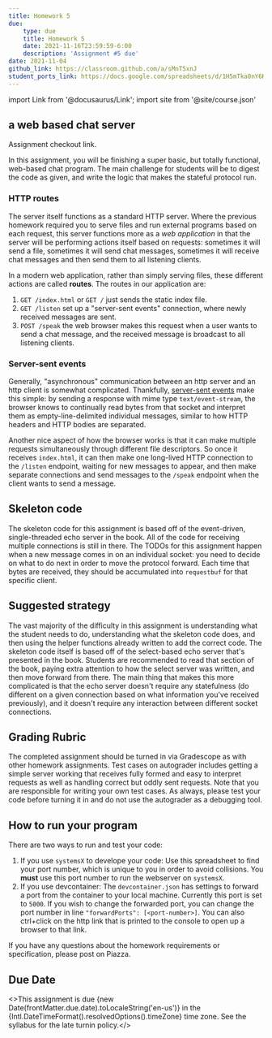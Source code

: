 ```yaml
---
title: Homework 5
due: 
    type: due
    title: Homework 5
    date: 2021-11-16T23:59:59-6:00
    description: 'Assignment #5 due'
date: 2021-11-04
github_link: https://classroom.github.com/a/sMnT5xnJ 
student_ports_link: https://docs.google.com/spreadsheets/d/1H5mTka0nY6K9PSaPWbSORM-vNSawGXW5ofVsP-zD5uk/edit?usp=sharing
---
```

import Link from '@docusaurus/Link';
import site from '@site/course.json'


## a web based chat server

<Link to={frontMatter.github_link}>Assignment checkout link</Link>.

In this assignment, you will be finishing a super basic, but totally
functional, web-based chat program. The main challenge for students will be to
digest the code as given, and write the logic that makes the stateful protocol
run.

### HTTP routes

The server itself functions as a standard HTTP server. Where the previous
homework required you to serve files and run external programs based on each
request, this server functions more as a _web application_ in that the server
will be performing actions itself based on requests: sometimes it will send a
file, sometimes it will send chat messages, sometimes it will receive chat
messages and then send them to all listening clients.

In a modern web application, rather than simply serving files, these different
actions are called **routes**. The routes in our application are:

1. `GET /index.html` or `GET /` just sends the static index file.
2. `GET /listen` set up a "server-sent events" connection, where newly received
   messages are sent.
3. `POST /speak` the web browser makes this request when a user wants to send a
   chat message, and the received message is broadcast to all listening
   clients.


### Server-sent events

Generally, "asynchronous" communication between an http server and an http
client is somewhat complicated. Thankfully, [server-sent
events](https://developer.mozilla.org/en-US/docs/Web/API/Server-sent_events/Using_server-sent_events)
make this simple: by sending a response with mime type `text/event-stream`, the
browser knows to continually read bytes from that socket and interpret them as
empty-line-delimited individual messages, similar to how HTTP headers and HTTP
bodies are separated.

Another nice aspect of how the browser works is that it can make multiple
requests simultaneously through different file descriptors. So once it receives
`index.html`, it can then make one long-lived HTTP connection to the `/listen`
endpoint, waiting for new messages to appear, and then make separate
connections and send messages to the `/speak` endpoint when the client wants to
send a message.


## Skeleton code

The skeleton code for this assignment is based off of the event-driven,
single-threaded echo server in the book. All of the code for receiving multiple
connections is still in there. The TODOs for this assignment happen when a new
message comes in on an individual socket: you need to decide on what to do next
in order to move the protocol forward. Each time that bytes are received, they
should be accumulated into `requestbuf` for that specific client.

## Suggested strategy

The vast majority of
the difficulty in this assignment is understanding what the student needs to do,
understanding what the skeleton code does, and then using the helper functions
already written to add the correct code. The skeleton code itself is based off
of the select-based echo server that's presented in the book. Students are recommended to
read that section of the book, paying extra attention to how the select
server was written, and then move forward from there. The main thing that makes
this more complicated is that the echo server doesn't require any statefulness
(do different on a given connection based on what information you've received
previously), and it doesn't require any interaction between different socket
connections. 

## Grading Rubric

The completed assignment should be turned in via Gradescope as with other homework assignments. 
Test cases on autograder includes getting a simple server working that receives fully formed
and easy to interpret requests as well as handling correct but oddly sent requests. 
Note that you are responsible for writing your own test cases. 
As always, please test your code before turning it in and do not use the autograder 
as a debugging tool.

<!-- This assignment is worth **10 points** in total.

* **5 points** for getting a simple server working that receives fully formed
  easy to interpret requests.
* **5 points** for handling correct but oddly sent requests.

Grading will be done automatically using a script. We will publish this script
after grading has completed; you are responsible for writing your own test
cases. **Publicly sharing valid testing scripts with other students will earn
extra credit in the course**. -->


## How to run your program
There are two ways to run and test your code:
1. If you use `systemsX` to develope your code: Use <Link to={frontMatter.student_ports_link}>this spreadsheet</Link> 
   to find your port number, which is unique to you in order to avoid collisions. You **must** use this port number 
   to run the webserver on `systemsX`.
2. If you use devcontainer: The `devcontainer.json` has settings to forward a 
   port from the container to your local machine. Currently this port is set to `5000`.
   If you wish to change the forwarded port, you can change
   the port number in line `"forwardPorts": [<port-number>]`. You can also
   ctrl+click on the http link that is printed to the console to open up a
   browser to that link.

If you have any questions about the homework requirements or specification,
please post on Piazza.

## Due Date

<>This assignment is due {new Date(frontMatter.due.date).toLocaleString('en-us')} in the {Intl.DateTimeFormat().resolvedOptions().timeZone} time zone. See the <Link to="/syllabus">syllabus</Link> for the late turnin policy.</>